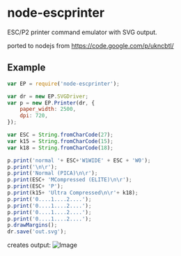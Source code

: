 node-escprinter
===============

ESC/P2 printer command emulator with SVG output.

ported to nodejs from https://code.google.com/p/ukncbtl/


## Example

```js
var EP = require('node-escprinter');

var dr = new EP.SVGDriver;
var p = new EP.Printer(dr, {
    paper_width: 2500,
    dpi: 720,
});

var ESC = String.fromCharCode(27);
var k15 = String.fromCharCode(15);
var k18 = String.fromCharCode(18);

p.print('normal '+ ESC+'W1WIDE' + ESC + 'W0');
p.print('\n\r');
p.print('Normal (PICA)\n\r');
p.print(ESC+ 'MCompressed (ELITE)\n\r');
p.print(ESC+ 'P');
p.print(k15+ 'Ultra Compressed\n\r'+ k18);
p.print('0....1....2....');
p.print('0....1....2....');
p.print('0....1....2....');
p.print('0....1....2....');
p.drawMargins();
dr.save('out.svg');
```

creates output:
![Image](https://rawgithub.com/shokre/node-escprinter/master/demos/out.svg)
